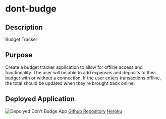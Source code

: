 # dont-budge

## Description
Budget Tracker

## Purpose
Create a budget tracker application to allow for offline access and functionality. The user will be able to add expenses and deposits to their budget with or without a connection. If the user enters transactions offline, the total should be updated when they're brought back online.

## Deployed Application
![Depolyed Don't Budge App](https://drive.google.com/file/d/1_OrYEKB5Iqti9gdGfg1JCqBw-O2xJYeM/view?usp=sharing)
[Github Repository](https://github.com/sumwillrodt/dont-budge)
[Heroku](https://salty-waters-73908.herokuapp.com/)